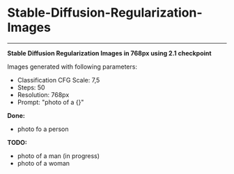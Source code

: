 # Stable-Diffusion-Regularization-Images

---

**Stable Diffusion Regularization Images in 768px using 2.1 checkpoint**


Images generated with following parameters:
- Classification CFG Scale: 7,5
- Steps: 50
- Resolution: 768px
- Prompt: "photo of a {}"

**Done:**
- photo fo a person 

**TODO:**
- photo of a man (in progress)
- photo of a woman

